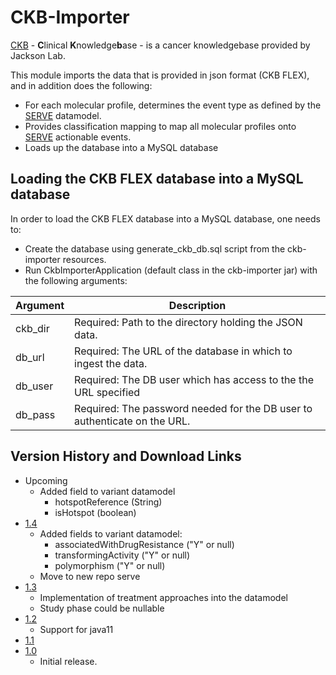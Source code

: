 # CKB-Importer

[CKB](https://ckbhome.jax.org) - **C**linical **K**nowledge**b**ase - is a cancer knowledgebase provided by Jackson Lab. 
 
 This module imports the data that is provided in json format (CKB FLEX), and in addition does the following:
  *  For each molecular profile, determines the event type as defined by the [SERVE](../algo/README.md) datamodel.
  *  Provides classification mapping to map all molecular profiles onto [SERVE](../algo/README.md) actionable events.
  *  Loads up the database into a MySQL database
  
 ## Loading the CKB FLEX database into a MySQL database
 
 In order to load the CKB FLEX database into a MySQL database, one needs to:
  * Create the database using generate_ckb_db.sql script from the ckb-importer resources.
  * Run CkbImporterApplication (default class in the ckb-importer jar) with the following arguments:
  
| Argument | Description                                                               |
|----------|---------------------------------------------------------------------------|
| ckb_dir  | Required: Path to the directory holding the JSON data.                    |
| db_url   | Required: The URL of the database in which to ingest the data.            |
| db_user  | Required: The DB user which has access to the the URL specified           |
| db_pass  | Required: The password needed for the DB user to authenticate on the URL. |

## Version History and Download Links
- Upcoming
  - Added field to variant datamodel
    - hotspotReference (String)
    - isHotspot (boolean)
- [1.4](https://github.com/hartwigmedical/serve/releases/tag/ckb-importer-v1.4)
  - Added fields to variant datamodel: 
    - associatedWithDrugResistance ("Y" or null)
    - transformingActivity ("Y" or null) 
    - polymorphism ("Y" or null)
  - Move to new repo serve
- [1.3](https://github.com/hartwigmedical/hmftools/releases/tag/ckb-importer-v1.3)
  - Implementation of treatment approaches into the datamodel
  - Study phase could be nullable 
- [1.2](https://github.com/hartwigmedical/hmftools/releases/tag/ckb-importer-v1.2)
  - Support for java11
- [1.1](https://github.com/hartwigmedical/hmftools/releases/tag/ckb-importer-v1.1)
- [1.0](https://github.com/hartwigmedical/hmftools/releases/tag/ckb-importer-v1.0)
  - Initial release. 
